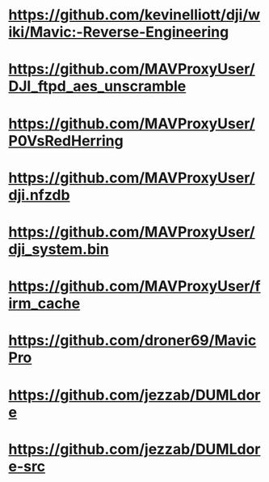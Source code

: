 # https://github.com/kevinelliott/dji/wiki/Mavic:-Reverse-Engineering
# https://github.com/MAVProxyUser/DJI_ftpd_aes_unscramble
# https://github.com/MAVProxyUser/P0VsRedHerring
# https://github.com/MAVProxyUser/dji.nfzdb
# https://github.com/MAVProxyUser/dji_system.bin
# https://github.com/MAVProxyUser/firm_cache
# https://github.com/droner69/MavicPro
# https://github.com/jezzab/DUMLdore
# https://github.com/jezzab/DUMLdore-src
